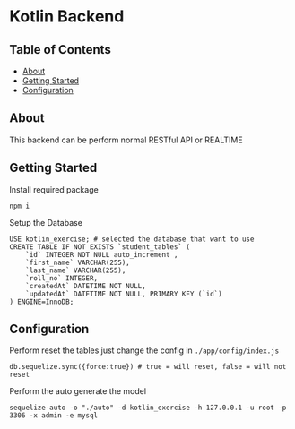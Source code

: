 # Kotlin Backend

## Table of Contents

- [About](#about)
- [Getting Started](#getting_started)
- [Configuration](#Configuration)

## About <a name = "about"></a>

This backend can be perform normal RESTful API or REALTIME

## Getting Started <a name = "getting_started"></a>

Install required package
```
npm i
```

Setup the Database
```
USE kotlin_exercise; # selected the database that want to use
CREATE TABLE IF NOT EXISTS `student_tables` (
    `id` INTEGER NOT NULL auto_increment , 
    `first_name` VARCHAR(255), 
    `last_name` VARCHAR(255), 
    `roll_no` INTEGER, 
    `createdAt` DATETIME NOT NULL, 
    `updatedAt` DATETIME NOT NULL, PRIMARY KEY (`id`)
) ENGINE=InnoDB;
```

## Configuration <a name = "Configuration"></a>

Perform reset the tables just change the config in `./app/config/index.js`
```
db.sequelize.sync({force:true}) # true = will reset, false = will not reset
```

Perform the auto generate the model
```
sequelize-auto -o "./auto" -d kotlin_exercise -h 127.0.0.1 -u root -p 3306 -x admin -e mysql
```